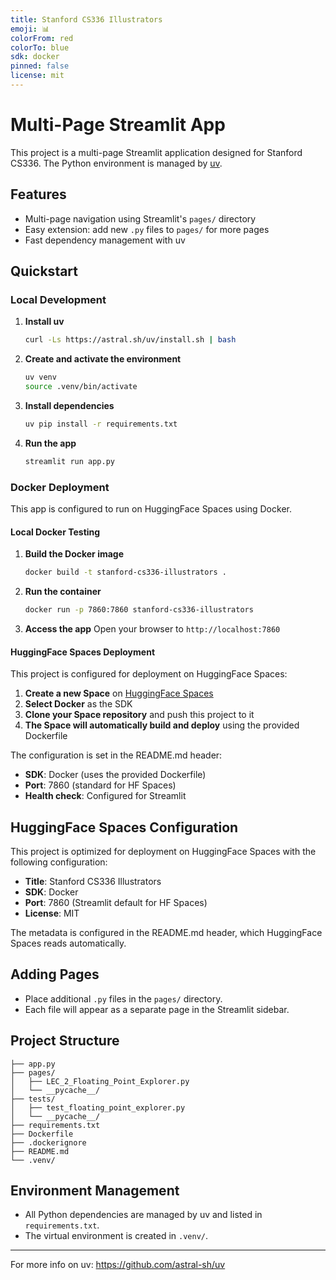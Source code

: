 ```yaml
---
title: Stanford CS336 Illustrators
emoji: 📊
colorFrom: red
colorTo: blue
sdk: docker
pinned: false
license: mit
---
```


# Multi-Page Streamlit App

This project is a multi-page Streamlit application designed for Stanford CS336. The Python environment is managed by [uv](https://github.com/astral-sh/uv).

## Features
- Multi-page navigation using Streamlit's `pages/` directory
- Easy extension: add new `.py` files to `pages/` for more pages
- Fast dependency management with uv

## Quickstart

### Local Development

1. **Install uv**
   ```bash
   curl -Ls https://astral.sh/uv/install.sh | bash
   ```
2. **Create and activate the environment**
   ```bash
   uv venv
   source .venv/bin/activate
   ```
3. **Install dependencies**
   ```bash
   uv pip install -r requirements.txt
   ```
4. **Run the app**
   ```bash
   streamlit run app.py
   ```

### Docker Deployment

This app is configured to run on HuggingFace Spaces using Docker.

#### Local Docker Testing

1. **Build the Docker image**
   ```bash
   docker build -t stanford-cs336-illustrators .
   ```

2. **Run the container**
   ```bash
   docker run -p 7860:7860 stanford-cs336-illustrators
   ```

3. **Access the app**
   Open your browser to `http://localhost:7860`

#### HuggingFace Spaces Deployment

This project is configured for deployment on HuggingFace Spaces:

1. **Create a new Space** on [HuggingFace Spaces](https://huggingface.co/spaces)
2. **Select Docker** as the SDK
3. **Clone your Space repository** and push this project to it
4. **The Space will automatically build and deploy** using the provided Dockerfile

The configuration is set in the README.md header:
- **SDK**: Docker (uses the provided Dockerfile)
- **Port**: 7860 (standard for HF Spaces)
- **Health check**: Configured for Streamlit

## HuggingFace Spaces Configuration

This project is optimized for deployment on HuggingFace Spaces with the following configuration:

- **Title**: Stanford CS336 Illustrators
- **SDK**: Docker
- **Port**: 7860 (Streamlit default for HF Spaces)
- **License**: MIT

The metadata is configured in the README.md header, which HuggingFace Spaces reads automatically.

## Adding Pages
- Place additional `.py` files in the `pages/` directory.
- Each file will appear as a separate page in the Streamlit sidebar.

## Project Structure
```
├── app.py
├── pages/
│   ├── LEC_2_Floating_Point_Explorer.py
│   └── __pycache__/
├── tests/
│   ├── test_floating_point_explorer.py
│   └── __pycache__/
├── requirements.txt
├── Dockerfile
├── .dockerignore
├── README.md
└── .venv/
```

## Environment Management
- All Python dependencies are managed by uv and listed in `requirements.txt`.
- The virtual environment is created in `.venv/`.

---
For more info on uv: https://github.com/astral-sh/uv

